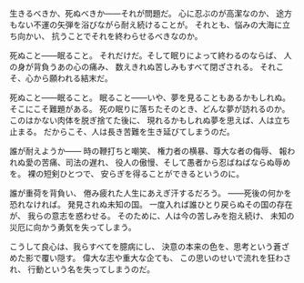 <!-- title: ハムレット ― 第三幕 第一場 -->

生きるべきか、死ぬべきか――それが問題だ。
心に忍ぶのが高潔なのか、
途方もない不運の矢弾を浴びながら耐え続けることが。
それとも、悩みの大海に立ち向かい、
抗うことでそれを終わらせるべきなのか。

死ぬこと――眠ること。
それだけだ。そして眠りによって終わるのならば、
人の身が背負うあの心の痛み、
数えきれぬ苦しみもすべて閉ざされる。
それこそ、心から願われる結末だ。

死ぬこと――眠ること。
眠ること――いや、夢を見ることもあるかもしれぬ。
そこにこそ難題がある。
死の眠りに落ちたそのとき、どんな夢が訪れるのか。
このはかない肉体を脱ぎ捨てた後に、
現れるかもしれぬ夢を思えば、人は立ち止まる。
だからこそ、人は長き苦難を生き延びてしまうのだ。

誰が耐えようか――
時の鞭打ちと嘲笑、
権力者の横暴、尊大な者の侮辱、
報われぬ愛の苦痛、司法の遅れ、
役人の傲慢、そして愚者から忍ばねばならぬ辱めを。
裸の短剣ひとつで、
安らぎを得ることができるというのに。

誰が重荷を背負い、
倦み疲れた人生にあえぎ汗するだろう。
――死後の何かを恐れなければ。
発見されぬ未知の国。
一度入れば誰ひとり戻らぬその国の存在が、
我らの意志を惑わせる。
そのために、人は今の苦しみを抱え続け、
未知の災厄に向かう勇気を失ってしまう。

こうして良心は、我らすべてを臆病にし、
決意の本来の色を、思考という蒼ざめた影で覆い隠す。
偉大な志や重大な企ても、
この思いのせいで流れを狂わされ、
行動という名を失ってしまうのだ。
